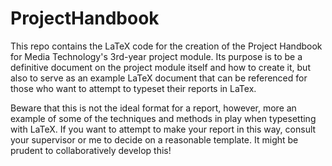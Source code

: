 # ProjectHandbook

This repo contains the LaTeX code for the creation of the Project Handbook for Media Technology's 3rd-year project module. Its purpose is to be a definitive document on the project module itself and how to create it, but also to serve as an example LaTeX document that can be referenced for those who want to attempt to typeset their reports in LaTex. 

Beware that this is not the ideal format for a report, however, more an example of some of the techniques and methods in play when typesetting with LaTeX. If you want to attempt to make your report in this way, consult your supervisor or me to decide on a reasonable template. It might be prudent to collaboratively develop this!
